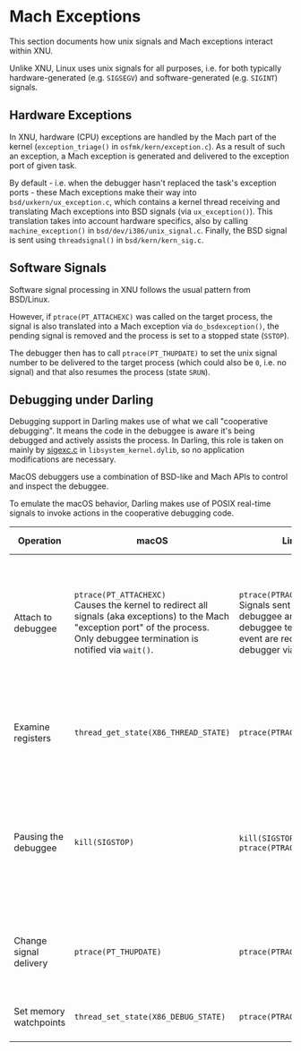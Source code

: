 # Mach Exceptions

This section documents how unix signals and Mach exceptions interact within XNU.

Unlike XNU, Linux uses unix signals for all purposes, i.e. for both typically hardware-generated (e.g. `SIGSEGV`) and software-generated (e.g. `SIGINT`) signals.

## Hardware Exceptions

In XNU, hardware (CPU) exceptions are handled by the Mach part of the kernel (`exception_triage()` in `osfmk/kern/exception.c`). As a result of such an exception, a Mach exception is generated and delivered to the exception port of given task.

By default - i.e. when the debugger hasn't replaced the task's exception ports - these Mach exceptions make their way into `bsd/uxkern/ux_exception.c`, which contains a kernel thread receiving and translating Mach exceptions into BSD signals (via `ux_exception()`). This translation takes into account hardware specifics, also by calling `machine_exception()` in `bsd/dev/i386/unix_signal.c`. Finally, the BSD signal is sent using `threadsignal()` in `bsd/kern/kern_sig.c`.

## Software Signals

Software signal processing in XNU follows the usual pattern from BSD/Linux.

However, if `ptrace(PT_ATTACHEXC)` was called on the target process, the signal is also translated into a Mach exception via `do_bsdexception()`, the pending signal is removed and the process is set to a stopped state (`SSTOP`).

The debugger then has to call `ptrace(PT_THUPDATE)` to set the unix signal number to be delivered to the target process (which could also be `0`, i.e. no signal) and that also resumes the process (state `SRUN`).


## Debugging under Darling

Debugging support in Darling makes use of what we call "cooperative debugging".
It means the code in the debuggee is aware it's being debugged and actively
assists the process. In Darling, this role is taken on mainly by
[sigexc.c](https://github.com/darlinghq/darling/blob/master/src/kernel/emulation/linux/signal/sigexc.c)
in `libsystem_kernel.dylib`, so no application modifications are necessary.

MacOS debuggers use a combination of BSD-like and Mach APIs to control and
inspect the debuggee.

To emulate the macOS behavior, Darling makes use of POSIX real-time signals to
invoke actions in the cooperative debugging code.

| Operation | macOS | Linux | Darling implementation |
| --------- | ----- | ----- | ---------------------- |
| Attach to debuggee | `ptrace(PT_ATTACHEXC)` <br> Causes the kernel to redirect all signals (aka exceptions) to the Mach "exception port" of the process. Only debuggee termination is notified via `wait()`. | `ptrace(PTRACE_ATTACH)` <br> Signals sent to the debuggee and the debuggee termination event are received in the debugger via `wait()`. | Notify the LKM that we will be tracing the process. Send a RT signal to the debuggee to notify it of the situation. The debuggee sets up handlers to handle all signals and forward them to the exception port. |
| Examine registers | `thread_get_state(X86_THREAD_STATE)` | `ptrace(PTRACE_GETREGS)` | Upon receiving a signal, the debuggee reads its own register state and passes it to the kernel via `thread_set_state()`. |
| Pausing the debuggee | `kill(SIGSTOP)` | `kill(SIGSTOP)` or `ptrace(PTRACE_INTERRUPT)` | Send a RT signal to the debuggee that it should act as if `SIGSTOP` were sent to the process. We cannot send a real `SIGSTOP`, because then the debuggee couldn't provide/update register state to the debugger etc. |
| Change signal delivery | `ptrace(PT_THUPDATE)` | `ptrace(PTRACE_rest)` | Send a RT signal to the debuggee to inform it what it should do with the signal (ignore, pass it to the application etc.) |
| Set memory watchpoints | `thread_set_state(X86_DEBUG_STATE)` | `ptrace(PTRACE_POKEUSER)` | Implement the effects of `PTRACE_POKEUSER` in the LKM. |
